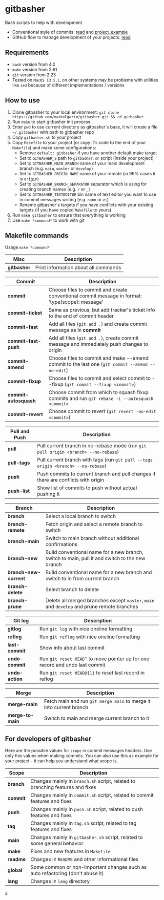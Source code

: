 # gitbasher

Bash scripts to help with development

* Conventional style of commits: [read](https://www.conventionalcommits.org/en) and [project_example](https://gist.github.com/brianclements/841ea7bffdb01346392c)
* GitHub flow to manage development of your projects: [read](https://gitversion.net/docs/learn/branching-strategies/githubflow/)


## Requirements

* `bash` version from 4.0
* `make` version from 3.81
* `git`  version from 2.23
* Tested on `MacOS 13.5.1`, on other systems may be problems with utilities like `sed` because of different implementations / versions


## How to use

1. Clone gitbasher to your local environment: `git clone https://github.com/maxbolgarin/gitbasher.git && cd gitbasher`
2. Run `make` to start gitbasher init process
3. Enter `pwd` to use current directory as gitbasher's base, it will create a file `~/.gitbasher` with path to gitbasher repo
4. Copy `gitbasher.sh` to your project
5. Copy `Makefile` to your project (or copy it's code to the end of your `Makefile`) and make some configurations:
    * Remove `default: gitbasher` if you have another default make target
    * Set to `GITBASHER_S` path to `gitbasher.sh` script (inside your project)
    * Set to `GITBASHER_MAIN_BRANCH` name of your main development branch (e.g. `main`, `master` or `develop`)
    * Set to `GITBASHER_ORIGIN_NAME` name of your remote (in 99% cases it is `origin`)
    * Set to `GITBASHER_BRANCH_SEPARATOR` separator which is using for creating branch names (e.g. `/` or `_`)
    * Set to `GITBASHER_TEXTEDITOR` bin name of text editor you want to use in commit messages writing (e.g. `nano` or `vi`)
    * Rename gitbasher's targets if you have conflicts with your existing targets (if you have copied `Makefile` to yours)
6. Run `make gitbasher` to ensure that everything is working
7. Use `make *command*` to work with git


## Makefile commands

Usage `make *command*`

| **Misc**            | **Description**                                                                                 |
| ------------------- | ------------------------------------------------------------------------------------------------|
| **gitbasher**       | Print information about all commands                                                            |


| **Commit**            | **Description**                                                                                 |
|-----------------------|-------------------------------------------------------------------------------------------------|
| **commit**            | Choose files to commit and create conventional commit message in format: 'type(scope): message' |
| **commit-ticket**     | Same as previous, but add tracker's ticket info to the end of commit header                     |
| **commit-fast**       | Add all files (`git add .`) and create commit message as in **commit**                          |
| **commit-fast-push**  | Add all files (`git add .`), create commit message and immediately push changes to origin       |
| **commit-amend**      | Choose files to commit and make --amend commit to the last one (`git commit --amend --no-edit`) |
| **commit-fixup**      | Choose files to commit and select commit to --fixup (`git commit --fixup <commit>`)             |
| **commit-autosquash** | Choose commit from which to squash fixup commits and run `git rebase -i --autosquash <commit>`  |
| **commit-revert**     | Choose commit to revert (`git revert -no-edit <commit>`)                                        |


| **Pull and Push** | **Description**                                                                    |
|-------------------|------------------------------------------------------------------------------------|
| **pull**          | Pull current branch in no-rebase mode (run `git pull origin <branch> --no-rebase`) |
| **pull-tags**     | Pull current branch with tags (run `git pull --tags origin <branch> --no-rebase`)  |
| **push**          | Push commits to current branch and pull changes if there are conflicts with origin |
| **push-list**     | Show list of commits to push without actual pushing it                             |


| **Branch**             | **Description**                                                                                |
|------------------------|------------------------------------------------------------------------------------------------|
| **branch**             | Select a local branch to switch                                                                |
| **branch-remote**      | Fetch origin and select a remote branch to switch                                              |
| **branch-main**        | Switch to main branch without additional confirmations                                         |
| **branch-new**         | Build conventional name for a new branch, switch to main, pull it and switch to the new branch |
| **branch-new-current** | Build conventional name for a new branch and switch to in from current branch                  |
| **branch-delete**      | Select branch to delete                                                                        |
| **branch-prune**       | Delete all merged branches except `master`, `main` and `develop` and prune remote branches     |


| **Git log**     | **Description**                                                              |
|-----------------|------------------------------------------------------------------------------|
| **gitlog**      | Run `git log` with nice oneline formatting                                   |
| **reflog**      | Run `git reflog` with nice oneline formatting                                |
| **last-commit** | Show info about last commit                                                  |
| **undo-commit** | Run `git reset HEAD^` to move pointer up for one record and undo last commit |
| **undo-action** | Run `git reset HEAD@{1}` to reset last record in reflog                      |


| **Merge**         | **Description**                                                     |
|-------------------|---------------------------------------------------------------------|
| **merge-main**    | Fetch main and run `git merge main` to merge it into current branch |
| **merge-to-main** | Switch to main and merge current branch to it                       |


## For developers of gitbasher

Here are the possible values for `scope` in commit messages headers. Use only this values when making commits. You can also use this as example for your project - it can help you understand what scope is.

| **Scope**    | **Description**                                                                 |
|--------------|---------------------------------------------------------------------------------|
| **branch**   | Changes mainly in `branch.sh` script, related to branching features and fixes   |
| **commit**   | Changes mainly in `commit.sh` script, related to commit features and fixes      |
| **push**     | Changes mainly in `push.sh` script, related to push features and fixes          |
| **tag**      | Changes mainly in `tag.sh` script, related to tag features and fixes            |  
| **main**     | Changes mainly in `gitbasher.sh` script, related to some general behavior       |
| **make**     | Fixes and new features in `Makefile`                                            |
| **readme**   | Changes in `README` and other informational files                               |
| **global**   | Some common or non-important changes such as auto refactoring (don't abuse it)  |
| **lang**     | Changes in `lang` directory                                                     |

a